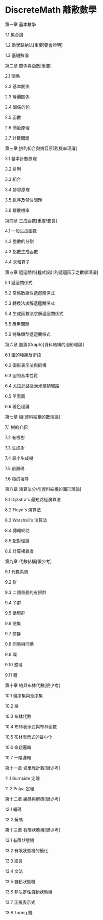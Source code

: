 # DiscreteMath 離散數學

第一章 基本數學

1.1 集合論

1.2 數學歸納法[重要!要會證明]

1.3 基礎數論

第二章 關係與函數[重要]

2.1 關係

2.2 基本關係

2.3 等價關係

2.4 關係的包

2.5 函數

2.6 鴿籠原理

2.7 計數問題

第三章 排列組合與排容原理[機率理論]

3.1 基本計數原理

3.2 排列

3.3 組合

3.4 排容原理

3.5 亂序及禁位問題

3.6 離散機率

第四章 生成函數[重要!要會]

4.1 一般生成函數

4.2 整數的分割

4.3 指數生成函數

4.4 求和算子

第五章 遞迴關係[程式設計的遞迴函示之數學理論]

5.1 遞迴關係式

5.2 常係數線性遞迴關係式

5.3 轉換法求解遞迴關係式

5.4 生成函數法求解遞迴關係式

5.5 應用問題

5.6 特殊類型遞迴關係式

第六章 圖論(Graph)[資料結構的圖形理論]

6.1 圖的種類及術語

6.2 圖形表示法與同構

6.3 圖的基本性質

6.4 尤拉迴路及漢米爾頓環路

6.5 平面圖

6.6 著色理論

第七章 樹[資料結構的數理論]

7.1 樹的介紹

7.2 有根樹

7.3 生成樹

7.4 最小生成樹

7.5 前置碼

7.6 樹的搜尋

第八章 演算法分析[資料結構的圖形理論]

8.1 Dijkstra's 最短路徑演算法

8.2 Floyd's 演算法

8.3 Warshall's 演算法

8.4 傳輸網路

8.5 配對理論

8.6 計算複雜度

第九章 代數結構[很少考]

9.1 代數系統

9.2 群

9.3 二個重要的有限群

9.4 子群

9.5 循環群

9.6 陪集

9.7 商群

9.8 同態與同構

9.9 環

9.10 整域

9.11 體

第十章 絡與布林代數[很少考]

10.1 偏序集與全序集

10.2 絡

10.3 布林代數

10.4 布林表示式與布林函數

10.5 布林表示式的最小化

10.6 命題邏輯

10.7 一階邏輯

第十一章 坡里雅計數[很少考]

11.1 Burnside 定理

11.2 Polya 定理

第十二章 編碼與解碼[很少考]

12.1 編碼

12.2 解碼

第十三章 有限狀態機[很少考]

13.1 有限狀態機

13.2 有限狀態機的簡化

13.3 語言

13.4 文法

13.5 自動狀態機

13.6 非決定性自動狀態機

13.7 正規表示式

13.8 Turing 機

